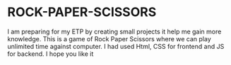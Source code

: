 # ROCK-PAPER-SCISSORS
I am preparing for my ETP by creating small projects it help me gain more knowledge. This is a game of Rock Paper Scissors where we can play unlimited time against computer. I had used Html, CSS for frontend and JS for backend. I hope you like it
